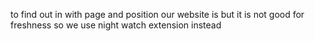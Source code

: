 to find out in with page and position our website is but it is not good for freshness so we use night watch extension instead